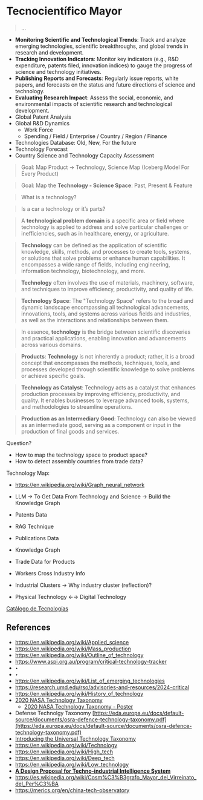# Tecnocientífico Mayor

> …
> 
- **Monitoring Scientific and Technological Trends**: Track and analyze emerging technologies, scientific breakthroughs, and global trends in research and development.
- **Tracking Innovation Indicators**: Monitor key indicators (e.g., R&D expenditure, patents filed, innovation indices) to gauge the progress of science and technology initiatives.
- **Publishing Reports and Forecasts**: Regularly issue reports, white papers, and forecasts on the status and future directions of science and technology.
- **Evaluating Research Impact**: Assess the social, economic, and environmental impacts of scientific research and technological development.
- Global Patent Analysis
- Global R&D Dynamics
    - Work Force
    - Spending / Field / Enterprise / Country / Region / Finance
- Technologies Database: Old, New, For the future
- Technology Forecast
- Country Science and Technology Capacity Assessment

> Goal: Map Product → Technology, Science Map  (Iceberg Model For Every Product)
> 

> Goal: Map the **Technology - Science Space**: Past, Present & Feature
> 

> What is a technology?
> 

> Is a car a technology or it’s parts?
> 

> A **technological problem domain** is a specific area or field where technology is applied to address and solve particular challenges or inefficiencies, such as in healthcare, energy, or agriculture.
> 

> **Technology** can be defined as the application of scientific knowledge, skills, methods, and processes to create tools, systems, or solutions that solve problems or enhance human capabilities. It encompasses a wide range of fields, including engineering, information technology, biotechnology, and more.
> 

> **Technology** often involves the use of materials, machinery, software, and techniques to improve efficiency, productivity, and quality of life.
> 

> **Technology Space**: The "Technology Space" refers to the broad and dynamic landscape encompassing all technological advancements, innovations, tools, and systems across various fields and industries, as well as the interactions and relationships between them.
> 

> In essence, **technology** is the bridge between scientific discoveries and practical applications, enabling innovation and advancements across various domains.
> 

> **Products**: **Technology** is not inherently a product; rather, it is a broad concept that encompasses the methods, techniques, tools, and processes developed through scientific knowledge to solve problems or achieve specific goals.
> 

> **Technology as Catalyst**: Technology acts as a catalyst that enhances production processes by improving efficiency, productivity, and quality. It enables businesses to leverage advanced tools, systems, and methodologies to streamline operations.
> 

> **Production as an Intermediary Good**:  Technology can also be viewed as an intermediate good, serving as a component or input in the production of final goods and services.
> 

Question?

- How to map the technology space to product space?
- How to detect assembly countries from trade data?

Technology Map:

- https://en.wikipedia.org/wiki/Graph_neural_network
- LLM → To Get Data From Technology and Science → Build the Knowledge Graph
- Patents Data
- RAG Technique
- Publications Data
- Knowledge Graph
- Trade Data for Products
- Workers Cross Industry Info
- Industrial Clusters → Why industry cluster (reflection)?

- Physical Technology  ←→ Digital Technology

[Catálogo de Tecnologías](Tecnocienti%CC%81fico%20Mayor%20136956e8f40e80f99a37f86213c954e3/Cata%CC%81logo%20de%20Tecnologi%CC%81as%20149956e8f40e8091b1a8df453e3bef25.csv)

## References

- https://en.wikipedia.org/wiki/Applied_science
- https://en.wikipedia.org/wiki/Mass_production
- https://en.wikipedia.org/wiki/Outline_of_technology
- https://www.aspi.org.au/program/critical-technology-tracker
- ‣
- ‣
- https://en.wikipedia.org/wiki/List_of_emerging_technologies
- https://research.umd.edu/rso/advisories-and-resources/2024-critical
- https://en.wikipedia.org/wiki/History_of_technology
- [2020 NASA Technology Taxonomy](https://ntrs.nasa.gov/api/citations/20200000399/downloads/20200000399.pdf)
    - [2020 NASA Technology Taxonomy  - Poster](https://www3.nasa.gov/sites/default/files/atoms/files/nasa_technology_taxonomy_poster_print.pdf)
- Defense Technolgy Taxonomy
[https://eda.europa.eu/docs/default-source/documents/osra-defence-technology-taxonomy.pdf](https://eda.europa.eu/docs/default-source/documents/osra-defence-technology-taxonomy.pdf)
- [Introducing the Universal Technology Taxonomy](https://cipher.ai/wp-content/uploads/2022/05/ML4Patents-Webinar_UTT.pdf)
- https://en.wikipedia.org/wiki/Technology
- https://en.wikipedia.org/wiki/High_tech
- https://en.wikipedia.org/wiki/Deep_tech
- https://en.wikipedia.org/wiki/Low_technology
- [**A Design Proposal for Techno-industrial Intelligence System**](../../Proiectarium%20112956e8f40e802bbf0ee8b46860003f/A%20Design%20Proposal%20for%20Techno-industrial%20Intelligen%20133956e8f40e818d8f05fb9a88a4eb57.md)
- https://es.wikipedia.org/wiki/Cosm%C3%B3grafo_Mayor_del_Virreinato_del_Per%C3%BA
- https://merics.org/en/china-tech-observatory